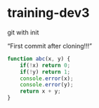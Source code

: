 # training-dev3
git with init


“First commit after cloning!!!”

``` ts
function abc(x, y) {
    if(!x) return 0;
    if(!y) return 1;
    console.error(x);
    console.error(y);
    return x + y;
}
```
